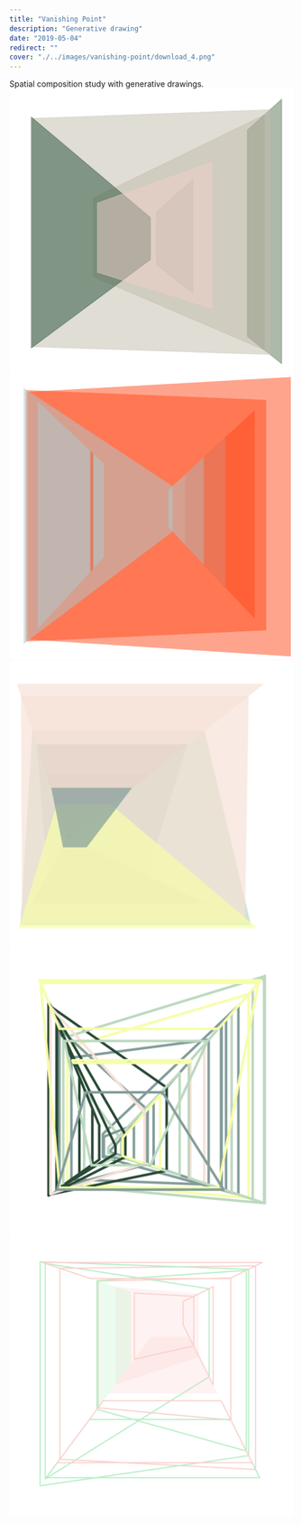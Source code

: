 ```yaml
---
title: "Vanishing Point"
description: "Generative drawing"
date: "2019-05-04"
redirect: ""
cover: "./../images/vanishing-point/download_4.png"
---
```


<div class="text">
Spatial composition study with generative drawings.
</div>

<div class="two-up">
  <img src="./../images/vanishing-point/2019.04.28-18.40.23.png" />
  <img src="./../images/vanishing-point/download_(8).png" />
</div>

<img src="./../images/vanishing-point/2019.04.28-18.34.36.png" />

<div class="two-up">
  <img src="./../images/vanishing-point/download_(22).png" />
  <img src="./../images/vanishing-point/download_(33).png" />
</div>
